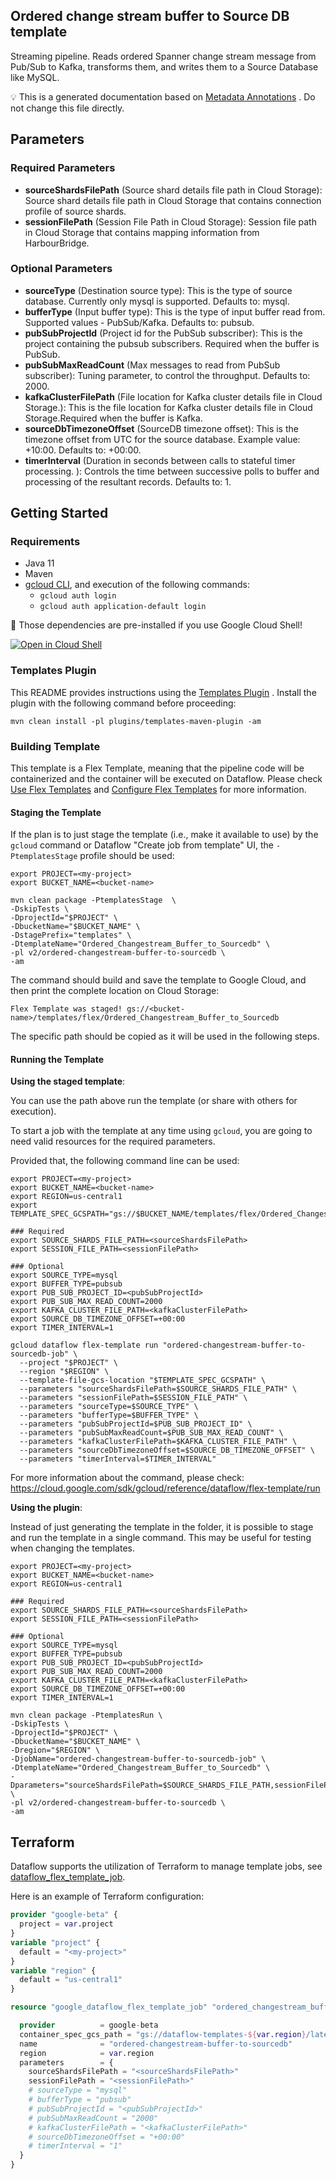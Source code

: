 
Ordered change stream buffer to Source DB template
---
Streaming pipeline. Reads ordered Spanner change stream message from Pub/Sub to
Kafka, transforms them, and writes them to a Source Database like MySQL.



:bulb: This is a generated documentation based
on [Metadata Annotations](https://github.com/GoogleCloudPlatform/DataflowTemplates#metadata-annotations)
. Do not change this file directly.

## Parameters

### Required Parameters

* **sourceShardsFilePath** (Source shard details file path in Cloud Storage): Source shard details file path in Cloud Storage that contains connection profile of source shards.
* **sessionFilePath** (Session File Path in Cloud Storage): Session file path in Cloud Storage that contains mapping information from HarbourBridge.

### Optional Parameters

* **sourceType** (Destination source type): This is the type of source database. Currently only mysql is supported. Defaults to: mysql.
* **bufferType** (Input buffer type): This is the type of input buffer read from. Supported values - PubSub/Kafka. Defaults to: pubsub.
* **pubSubProjectId** (Project id for the PubSub subscriber): This is the project containing the pubsub subscribers. Required when the buffer is PubSub.
* **pubSubMaxReadCount** (Max messages to read from PubSub subscriber): Tuning parameter, to control the throughput. Defaults to: 2000.
* **kafkaClusterFilePath** (File location for Kafka cluster details file in Cloud Storage.): This is the file location for Kafka cluster details file in Cloud Storage.Required when the buffer is Kafka.
* **sourceDbTimezoneOffset** (SourceDB timezone offset): This is the timezone offset from UTC for the source database. Example value: +10:00. Defaults to: +00:00.
* **timerInterval** (Duration in seconds between calls to stateful timer processing. ): Controls the time between successive polls to buffer and processing of the resultant records. Defaults to: 1.



## Getting Started

### Requirements

* Java 11
* Maven
* [gcloud CLI](https://cloud.google.com/sdk/gcloud), and execution of the
  following commands:
  * `gcloud auth login`
  * `gcloud auth application-default login`

:star2: Those dependencies are pre-installed if you use Google Cloud Shell!



[![Open in Cloud Shell](http://gstatic.com/cloudssh/images/open-btn.svg)](https://console.cloud.google.com/cloudshell/editor?cloudshell_git_repo=https%3A%2F%2Fgithub.com%2FGoogleCloudPlatform%2FDataflowTemplates.git&cloudshell_open_in_editor=v2/ordered-changestream-buffer-to-sourcedb/src/main/java/com/google/cloud/teleport/v2/templates/OrderedChangestreamBufferToSourceDb.java)

### Templates Plugin

This README provides instructions using
the [Templates Plugin](https://github.com/GoogleCloudPlatform/DataflowTemplates#templates-plugin)
. Install the plugin with the following command before proceeding:

```shell
mvn clean install -pl plugins/templates-maven-plugin -am
```

### Building Template

This template is a Flex Template, meaning that the pipeline code will be
containerized and the container will be executed on Dataflow. Please
check [Use Flex Templates](https://cloud.google.com/dataflow/docs/guides/templates/using-flex-templates)
and [Configure Flex Templates](https://cloud.google.com/dataflow/docs/guides/templates/configuring-flex-templates)
for more information.

#### Staging the Template

If the plan is to just stage the template (i.e., make it available to use) by
the `gcloud` command or Dataflow "Create job from template" UI,
the `-PtemplatesStage` profile should be used:

```shell
export PROJECT=<my-project>
export BUCKET_NAME=<bucket-name>

mvn clean package -PtemplatesStage  \
-DskipTests \
-DprojectId="$PROJECT" \
-DbucketName="$BUCKET_NAME" \
-DstagePrefix="templates" \
-DtemplateName="Ordered_Changestream_Buffer_to_Sourcedb" \
-pl v2/ordered-changestream-buffer-to-sourcedb \
-am
```


The command should build and save the template to Google Cloud, and then print
the complete location on Cloud Storage:

```
Flex Template was staged! gs://<bucket-name>/templates/flex/Ordered_Changestream_Buffer_to_Sourcedb
```

The specific path should be copied as it will be used in the following steps.

#### Running the Template

**Using the staged template**:

You can use the path above run the template (or share with others for execution).

To start a job with the template at any time using `gcloud`, you are going to
need valid resources for the required parameters.

Provided that, the following command line can be used:

```shell
export PROJECT=<my-project>
export BUCKET_NAME=<bucket-name>
export REGION=us-central1
export TEMPLATE_SPEC_GCSPATH="gs://$BUCKET_NAME/templates/flex/Ordered_Changestream_Buffer_to_Sourcedb"

### Required
export SOURCE_SHARDS_FILE_PATH=<sourceShardsFilePath>
export SESSION_FILE_PATH=<sessionFilePath>

### Optional
export SOURCE_TYPE=mysql
export BUFFER_TYPE=pubsub
export PUB_SUB_PROJECT_ID=<pubSubProjectId>
export PUB_SUB_MAX_READ_COUNT=2000
export KAFKA_CLUSTER_FILE_PATH=<kafkaClusterFilePath>
export SOURCE_DB_TIMEZONE_OFFSET=+00:00
export TIMER_INTERVAL=1

gcloud dataflow flex-template run "ordered-changestream-buffer-to-sourcedb-job" \
  --project "$PROJECT" \
  --region "$REGION" \
  --template-file-gcs-location "$TEMPLATE_SPEC_GCSPATH" \
  --parameters "sourceShardsFilePath=$SOURCE_SHARDS_FILE_PATH" \
  --parameters "sessionFilePath=$SESSION_FILE_PATH" \
  --parameters "sourceType=$SOURCE_TYPE" \
  --parameters "bufferType=$BUFFER_TYPE" \
  --parameters "pubSubProjectId=$PUB_SUB_PROJECT_ID" \
  --parameters "pubSubMaxReadCount=$PUB_SUB_MAX_READ_COUNT" \
  --parameters "kafkaClusterFilePath=$KAFKA_CLUSTER_FILE_PATH" \
  --parameters "sourceDbTimezoneOffset=$SOURCE_DB_TIMEZONE_OFFSET" \
  --parameters "timerInterval=$TIMER_INTERVAL"
```

For more information about the command, please check:
https://cloud.google.com/sdk/gcloud/reference/dataflow/flex-template/run


**Using the plugin**:

Instead of just generating the template in the folder, it is possible to stage
and run the template in a single command. This may be useful for testing when
changing the templates.

```shell
export PROJECT=<my-project>
export BUCKET_NAME=<bucket-name>
export REGION=us-central1

### Required
export SOURCE_SHARDS_FILE_PATH=<sourceShardsFilePath>
export SESSION_FILE_PATH=<sessionFilePath>

### Optional
export SOURCE_TYPE=mysql
export BUFFER_TYPE=pubsub
export PUB_SUB_PROJECT_ID=<pubSubProjectId>
export PUB_SUB_MAX_READ_COUNT=2000
export KAFKA_CLUSTER_FILE_PATH=<kafkaClusterFilePath>
export SOURCE_DB_TIMEZONE_OFFSET=+00:00
export TIMER_INTERVAL=1

mvn clean package -PtemplatesRun \
-DskipTests \
-DprojectId="$PROJECT" \
-DbucketName="$BUCKET_NAME" \
-Dregion="$REGION" \
-DjobName="ordered-changestream-buffer-to-sourcedb-job" \
-DtemplateName="Ordered_Changestream_Buffer_to_Sourcedb" \
-Dparameters="sourceShardsFilePath=$SOURCE_SHARDS_FILE_PATH,sessionFilePath=$SESSION_FILE_PATH,sourceType=$SOURCE_TYPE,bufferType=$BUFFER_TYPE,pubSubProjectId=$PUB_SUB_PROJECT_ID,pubSubMaxReadCount=$PUB_SUB_MAX_READ_COUNT,kafkaClusterFilePath=$KAFKA_CLUSTER_FILE_PATH,sourceDbTimezoneOffset=$SOURCE_DB_TIMEZONE_OFFSET,timerInterval=$TIMER_INTERVAL" \
-pl v2/ordered-changestream-buffer-to-sourcedb \
-am
```

## Terraform

Dataflow supports the utilization of Terraform to manage template jobs,
see [dataflow_flex_template_job](https://registry.terraform.io/providers/hashicorp/google/latest/docs/resources/dataflow_flex_template_job).

Here is an example of Terraform configuration:


```terraform
provider "google-beta" {
  project = var.project
}
variable "project" {
  default = "<my-project>"
}
variable "region" {
  default = "us-central1"
}

resource "google_dataflow_flex_template_job" "ordered_changestream_buffer_to_sourcedb" {

  provider          = google-beta
  container_spec_gcs_path = "gs://dataflow-templates-${var.region}/latest/flex/Ordered_Changestream_Buffer_to_Sourcedb"
  name              = "ordered-changestream-buffer-to-sourcedb"
  region            = var.region
  parameters        = {
    sourceShardsFilePath = "<sourceShardsFilePath>"
    sessionFilePath = "<sessionFilePath>"
    # sourceType = "mysql"
    # bufferType = "pubsub"
    # pubSubProjectId = "<pubSubProjectId>"
    # pubSubMaxReadCount = "2000"
    # kafkaClusterFilePath = "<kafkaClusterFilePath>"
    # sourceDbTimezoneOffset = "+00:00"
    # timerInterval = "1"
  }
}
```
